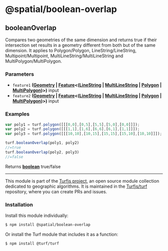 # @spatial/boolean-overlap

<!-- Generated by documentation.js. Update this documentation by updating the source code. -->

## booleanOverlap

Compares two geometries of the same dimension and returns true if their intersection set results in a geometry
different from both but of the same dimension. It applies to Polygon/Polygon, LineString/LineString,
Multipoint/Multipoint, MultiLineString/MultiLineString and MultiPolygon/MultiPolygon.

### Parameters

-   `feature1` **([Geometry][1] \| [Feature][2]&lt;([LineString][3] \| [MultiLineString][4] \| [Polygon][5] \| [MultiPolygon][6])>)** input
-   `feature2` **([Geometry][1] \| [Feature][2]&lt;([LineString][3] \| [MultiLineString][4] \| [Polygon][5] \| [MultiPolygon][6])>)** input

### Examples

```javascript
var poly1 = turf.polygon([[[0,0],[0,5],[5,5],[5,0],[0,0]]]);
var poly2 = turf.polygon([[[1,1],[1,6],[6,6],[6,1],[1,1]]]);
var poly3 = turf.polygon([[[10,10],[10,15],[15,15],[15,10],[10,10]]]);

turf.booleanOverlap(poly1, poly2)
//=true
turf.booleanOverlap(poly2, poly3)
//=false
```

Returns **[boolean][7]** true/false

[1]: https://tools.ietf.org/html/rfc7946#section-3.1

[2]: https://tools.ietf.org/html/rfc7946#section-3.2

[3]: https://tools.ietf.org/html/rfc7946#section-3.1.4

[4]: https://tools.ietf.org/html/rfc7946#section-3.1.5

[5]: https://tools.ietf.org/html/rfc7946#section-3.1.6

[6]: https://tools.ietf.org/html/rfc7946#section-3.1.7

[7]: https://developer.mozilla.org/docs/Web/JavaScript/Reference/Global_Objects/Boolean

<!-- This file is automatically generated. Please don't edit it directly:
if you find an error, edit the source file (likely index.js), and re-run
./scripts/generate-readmes in the turf project. -->

---

This module is part of the [Turfjs project](http://turfjs.org/), an open source
module collection dedicated to geographic algorithms. It is maintained in the
[Turfjs/turf](https://github.com/Turfjs/turf) repository, where you can create
PRs and issues.

### Installation

Install this module individually:

```sh
$ npm install @spatial/boolean-overlap
```

Or install the Turf module that includes it as a function:

```sh
$ npm install @turf/turf
```
